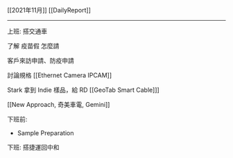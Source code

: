 [[2021年11月]]
[[DailyReport]]

---

上班: 搭交通車

了解 疫苗假 怎麼請  

客戶來訪申請、防疫申請 

討論規格 [[Ethernet Camera IPCAM]]

Stark 拿到 Indie 樣品，給 RD  [[GeoTab Smart Cable]]]

[[New Approach, 奇美車電, Gemini]]

下班前: 
- Sample Preparation

下班: 搭捷運回中和